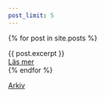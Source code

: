 ```yaml
---
post_limit: 5
---
```



{% for post in site.posts %}
<article>
	{{ post.excerpt }}
	<br>
	<a href="{{ post.url }}">Läs mer</a>
</article>
{% endfor %}
<br>


[Arkiv](/archive)


